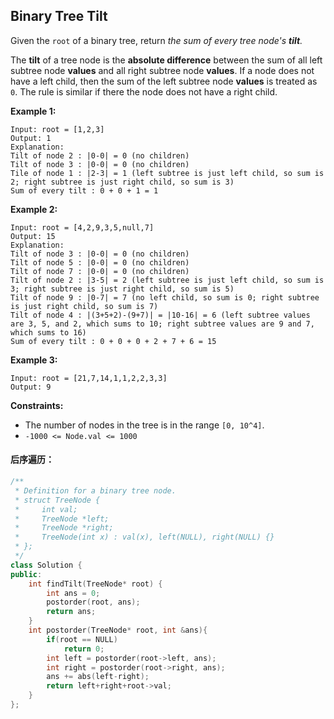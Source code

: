 ## Binary Tree Tilt

Given the `root` of a binary tree, return *the sum of every tree node's **tilt**.*

The **tilt** of a tree node is the **absolute difference** between the sum of all left subtree node **values** and all right subtree node **values**. If a node does not have a left child, then the sum of the left subtree node **values** is treated as `0`. The rule is similar if there the node does not have a right child.

**Example 1:**

```
Input: root = [1,2,3]
Output: 1
Explanation: 
Tilt of node 2 : |0-0| = 0 (no children)
Tilt of node 3 : |0-0| = 0 (no children)
Tile of node 1 : |2-3| = 1 (left subtree is just left child, so sum is 2; right subtree is just right child, so sum is 3)
Sum of every tilt : 0 + 0 + 1 = 1
```

**Example 2:**

```
Input: root = [4,2,9,3,5,null,7]
Output: 15
Explanation: 
Tilt of node 3 : |0-0| = 0 (no children)
Tilt of node 5 : |0-0| = 0 (no children)
Tilt of node 7 : |0-0| = 0 (no children)
Tilt of node 2 : |3-5| = 2 (left subtree is just left child, so sum is 3; right subtree is just right child, so sum is 5)
Tilt of node 9 : |0-7| = 7 (no left child, so sum is 0; right subtree is just right child, so sum is 7)
Tilt of node 4 : |(3+5+2)-(9+7)| = |10-16| = 6 (left subtree values are 3, 5, and 2, which sums to 10; right subtree values are 9 and 7, which sums to 16)
Sum of every tilt : 0 + 0 + 0 + 2 + 7 + 6 = 15
```

**Example 3:**

```
Input: root = [21,7,14,1,1,2,2,3,3]
Output: 9
```

**Constraints:**

- The number of nodes in the tree is in the range `[0, 10^4]`.
- `-1000 <= Node.val <= 1000`

#### 后序遍历：

```c++
/**
 * Definition for a binary tree node.
 * struct TreeNode {
 *     int val;
 *     TreeNode *left;
 *     TreeNode *right;
 *     TreeNode(int x) : val(x), left(NULL), right(NULL) {}
 * };
 */
class Solution {
public:
    int findTilt(TreeNode* root) {
        int ans = 0;
        postorder(root, ans);
        return ans;
    }
    int postorder(TreeNode* root, int &ans){
        if(root == NULL)
            return 0;
        int left = postorder(root->left, ans);
        int right = postorder(root->right, ans);
        ans += abs(left-right);
        return left+right+root->val;
    }
};
```

